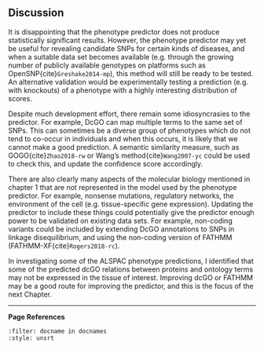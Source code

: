 ## Discussion
It is disappointing that the phenotype predictor does not produce statistically significant results. However, the phenotype predictor may yet be useful for revealing candidate SNPs for certain kinds of diseases, and when a suitable data set becomes available (e.g. through the growing number of publicly available genotypes on platforms such as OpenSNP{cite}`Greshake2014-mp`), this method will still be ready to be tested. An alternative validation would be experimentally testing a prediction (e.g. with knockouts) of a phenotype with a highly interesting distribution of scores.

Despite much development effort, there remain some idiosyncrasies to the predictor. For example, DcGO can map multiple terms to the same set of SNPs. This can sometimes be a diverse group of phenotypes which do not tend to co-occur in individuals and when this occurs, it is likely that we cannot make a good prediction. A semantic similarity measure, such as GOGO{cite}`Zhao2018-rw` or Wang’s method{cite}`Wang2007-yc` could be used to check this, and update the confidence score accordingly.

There are also clearly many aspects of the molecular biology mentioned in chapter 1 that are not represented in the model used by the phenotype predictor. For example, nonsense mutations, regulatory networks, the environment of the cell (e.g. tissue-specific gene expression). Updating the predictor to include these things could potentially give the predictor enough power to be validated on existing data sets. For example, non-coding variants could be included by extending DcGO annotations to SNPs in linkage disequilibrium, and using the non-coding version of FATHMM (FATHMM-XF{cite}`Rogers2018-rc`).

In investigating some of the ALSPAC phenotype predictions, I identified that some of the predicted dcGO relations between proteins and ontology terms may not be expressed in the tissue of interest. Improving dcGO or FATHMM may be a good route for improving the predictor, and this is the focus of the next Chapter.

---
**Page References**

```{bibliography} /_bibliography/references.bib
:filter: docname in docnames
:style: unsrt
```
